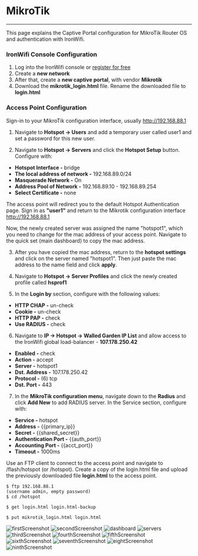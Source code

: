 # **MikroTik**

---

This page explains the Captive Portal configuration for MikroTik Router OS and authentication with IronWifi.

### IronWifi Console Configuration

1. Log into the IronWifi console or [register for free](https://console.ironwifi.com/register)
2. Create a **new network**
3. After that, create a **new captive portal**, with vendor **Mikrotik**
4. Download the **mikrotik_login.html** file. Rename the downloaded file to **login.html**

### Access Point Configuration

Sign-in to your MikroTik configuration interface, usually http://192.168.88.1

1. Navigate to **Hotspot -> Users** and add a temporary user called user1 and set a password for this new user.

2. Navigate to **Hotspot -> Servers** and click the **Hotspot Setup** button. Configure with:

- **Hotspot Interface -** bridge
- **The local address of network -** 192.168.89.0/24
- **Masquerade Network -** On
- **Address Pool of Network -** 192.168.89.10 - 192.168.89.254
- **Select Certificate -** none

The access point will redirect you to the default Hotspot Authentication page. Sign in as **"user1"** and return to the Mikrotik configuration interface http://192.168.88.1

Now, the newly created server was assigned the name "hotspot1", which you need to change for the mac address of your access point. Navigate to the quick set (main dashboard) to copy the mac address.

3. After you have copied the mac address, return to the **hotspot settings** and click on the server named "hotspot1". Then just paste the mac address to the name field and click **apply**.

4. Navigate to **Hotspot -> Server Profiles** and click the newly created profile called **hsprof1**

5. In the **Login by** section, configure with the following values:

- **HTTP CHAP -** un-check
- **Cookie -** un-check
- **HTTP PAP -** check
- **Use RADIUS -** check

6. Navigate to **IP -> Hotspot -> Walled Garden IP List** and allow access to the IronWifi global load-balancer - **107.178.250.42**

- **Enabled -** check
- **Action -** accept
- **Server -** hotspot1
- **Dst. Address -** 107.178.250.42
- **Protocol -** (6) tcp
- **Dst. Port -** 443

7. In the **MikroTik configuration menu**, navigate down to the **Radius** and click **Add New** to add RADIUS server. In the Service section, configure with:

- **Service -** hotspot
- **Address -** {{primary_ip}}
- **Secret -** {{shared_secret}}
- **Authentication Port -** {{auth_port}}
- **Accounting Port -** {{acct_port}}
- **Timeout -** 1000ms

Use an FTP client to connect to the access point and navigate to /flash/hotspot (or /hotspot). Create a copy of the login.html file and upload the previously downloaded file **login.html** to the access point.

```
$ ftp 192.168.88.1
(username admin, empty password)
$ cd /hotspot

$ get login.html login.html-backup

$ put mikrotik_login.html login.html
```

![firstScreenshot](https://raw.githubusercontent.com/IronWifi/docs/master/configuration-guides/mikrotik/mikrotik1.png)
![secondScreenshot](https://raw.githubusercontent.com/IronWifi/docs/master/configuration-guides/mikrotik/mikrotik2.png)
![dashboard](https://raw.githubusercontent.com/IronWifi/docs/master/configuration-guides/mikrotik/mikrotik_dashboard.png)
![servers](https://raw.githubusercontent.com/IronWifi/docs/master/configuration-guides/mikrotik/mikrotik_servers.png)
![thirdScreenshot](https://raw.githubusercontent.com/IronWifi/docs/master/configuration-guides/mikrotik/mikrotik3.png)
![fourthScreenshot](https://raw.githubusercontent.com/IronWifi/docs/master/configuration-guides/mikrotik/mikrotik4.png)
![fifthScreenshot](https://raw.githubusercontent.com/IronWifi/docs/master/configuration-guides/mikrotik/mikrotik6.png)
![sixthScreenshot](https://raw.githubusercontent.com/IronWifi/docs/master/configuration-guides/mikrotik/mikrotik7.png)
![seventhScreenshot](https://raw.githubusercontent.com/IronWifi/docs/master/configuration-guides/mikrotik/mikrotik8.png)
![eightScreenshot](https://raw.githubusercontent.com/IronWifi/docs/master/configuration-guides/mikrotik/mikrotik9.png)
![ninthScreenshot](https://raw.githubusercontent.com/IronWifi/docs/master/configuration-guides/mikrotik/mikrotik10.png)

